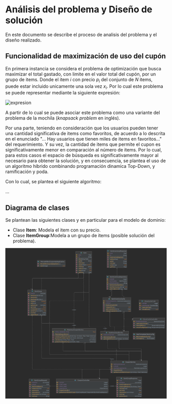 # Análisis del problema y Diseño de solución

En este documento se describe el proceso de analisis del problema y el diseño realizado.

## Funcionalidad de maximización de uso del cupón

En primera instancia se considera el problema de optimización que busca maximizar el total gastado, con limite en el valor total del cupón, por un grupo de items. Donde el item _i_ con precio _p<sub>i</sub>_ del conjunto de _N_ items, puede estar incluido unicamente una sola vez _x<sub>i</sub>_. Por lo cual este problema se puede representar mediante la siguiente expresión:

<img src="https://latex.codecogs.com/png.image?\dpi{100}&space;\bg_white&space;max\left(\sum_{i=1}^{N}&space;p_i&space;x_i\right),&space;\sum_{i=1}^{N}&space;p_i&space;x_i&space;\leq&space;total,&space;x_i&space;\in&space;\{0,1\}" title="\bg_white max\(\sum_{i=1}^{N} p_i x_i\), \sum_{i=1}^{N} p_i x_i \leq total, x_i \in \{0,1\}"  alt="expresion"/>

A partir de lo cual se puede asociar este problema como una variante del problema de la mochila (_knapsack problem_ en inglés).

Por una parte, teniendo en consideración que los usuarios pueden tener una cantidad significativa de items como favoritos, de acuerdo a lo descrita en el enunciado "... Hay usuarios que tienen miles de items en favoritos..." del requerimiento. Y su vez, la cantidad de items que permite el cupon es significativamente menor en comparación al número de items. Por lo cual, para estos casos el espacio de búsqueda es significativamente mayor al necesario para obtener la solución, y en consecuencia, se plantea el uso de un algoritmo hibrido combinando programación dinamica Top-Down, y ramificación y poda. 

Con lo cual, se plantea el siguiente algoritmo:

...

## Diagrama de clases

Se plantean las siguientes clases y en particular para el modelo de dominio:

- Clase __Item__: Modela el item con su precio.
- Clase __ItemGroup__:Modela a un grupo de items (posible solución del problema).

![Diagrama de Clases](doc/class_diagram.png "Diagrama de clases")
